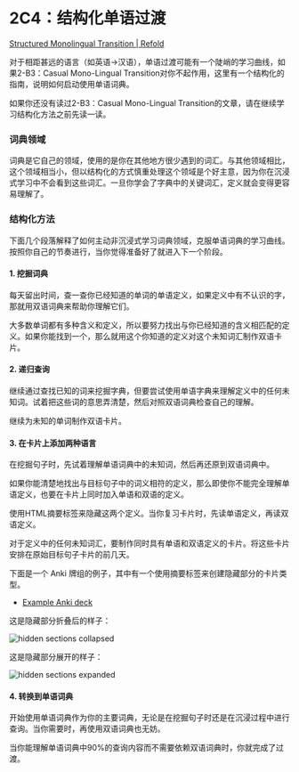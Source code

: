 # 2C4：结构化单语过渡

[Structured Monolingual Transition | Refold](https://refold.la/roadmap/stage-2/c/structured-monolingual-transition)

对于相距甚远的语言（如英语→汉语），单语过渡可能有一个陡峭的学习曲线，如果2-B3：Casual Mono-Lingual Transition对你不起作用，这里有一个结构化的指南，说明如何启动使用单语词典。

如果你还没有读过2-B3：Casual Mono-Lingual Transition的文章，请在继续学习结构化方法之前先读一读。

### 词典领域

词典是它自己的领域，使用的是你在其他地方很少遇到的词汇。与其他领域相比，这个领域相当小，但以结构化的方式慎重处理这个领域是个好主意，因为你在沉浸式学习中不会看到这些词汇。一旦你学会了字典中的关键词汇，定义就会变得更容易理解了。

### 结构化方法

下面几个段落解释了如何主动非沉浸式学习词典领域，克服单语词典的学习曲线。按照你自己的节奏进行，当你觉得准备好了就进入下一个阶段。

#### 1. 挖掘词典

每天留出时间，查一查你已经知道的单词的单语定义，如果定义中有不认识的字，那就用双语词典来帮助你理解它们。

大多数单词都有多种含义和定义，所以要努力找出与你已经知道的含义相匹配的定义。如果你能找到一个，那么就用这个你知道的定义对这个未知词汇制作双语卡片。

#### 2. 递归查询

继续通过查找已知的词来挖掘字典，但要尝试使用单语字典来理解定义中的任何未知词。试着把这些词的意思弄清楚，然后对照双语词典检查自己的理解。

继续为未知的单词制作双语卡片。

#### 3. 在卡片上添加两种语言

在挖掘句子时，先试着理解单语词典中的未知词，然后再还原到双语词典中。

如果你能清楚地找出与目标句子中的词义相符的定义，那么即使你不能完全理解单语定义，也要在卡片上同时加入单语和双语的定义。

使用HTML摘要标签来隐藏这两个定义。当你复习卡片时，先读单语定义，再读双语定义。

对于定义中的任何未知词汇，要制作同时具有单语和双语定义的卡片。将这些卡片安排在原始目标句子卡片的前几天。

下面是一个 Anki 牌组的例子，其中有一个使用摘要标签来创建隐藏部分的卡片类型。

- [Example Anki deck](https://drive.google.com/file/d/1oRTHZ3LCQrjLeieIGjQ6qN8ljONJ1gd3/view?usp=sharing)

这是隐藏部分折叠后的样子：

![hidden sections collapsed](https://refold.la/static/11aa53a0989ddb854b09d29bee7cc0ca/2ece4/hidden-sections-collapsed.png)

这是隐藏部分展开的样子：

![hidden sections expanded](https://refold.la/static/74c283556685ed5fde3c88740ffa125e/5b158/hidden-sections-expanded.png)

#### 4. 转换到单语词典

开始使用单语词典作为你的主要词典，无论是在挖掘句子时还是在沉浸过程中进行查询。当你需要时，再使用双语词典也无妨。

当你能理解单语词典中90%的查询内容而不需要依赖双语词典时，你就完成了过渡。
